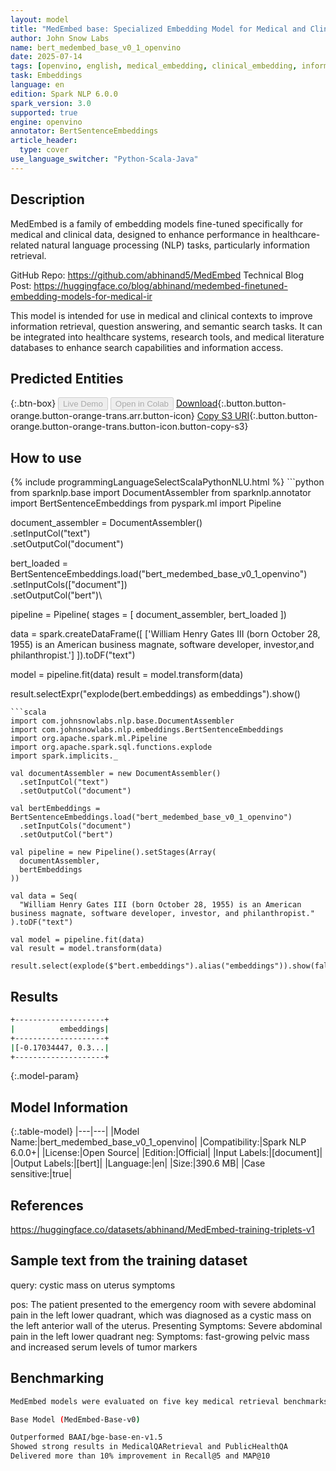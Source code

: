 ```yaml
---
layout: model
title: "MedEmbed base: Specialized Embedding Model for Medical and Clinical Information Retrieval (OpenVINO)"
author: John Snow Labs
name: bert_medembed_base_v0_1_openvino
date: 2025-07-14
tags: [openvino, english, medical_embedding, clinical_embedding, information_retrieval, open_source, bert, en]
task: Embeddings
language: en
edition: Spark NLP 6.0.0
spark_version: 3.0
supported: true
engine: openvino
annotator: BertSentenceEmbeddings
article_header:
  type: cover
use_language_switcher: "Python-Scala-Java"
---
```


## Description

MedEmbed is a family of embedding models fine-tuned specifically for medical and clinical data, designed to enhance performance in healthcare-related natural language processing (NLP) tasks, particularly information retrieval.

GitHub Repo: https://github.com/abhinand5/MedEmbed
Technical Blog Post: https://huggingface.co/blog/abhinand/medembed-finetuned-embedding-models-for-medical-ir

This model is intended for use in medical and clinical contexts to improve information retrieval, question answering, and semantic search tasks. It can be integrated into healthcare systems, research tools, and medical literature databases to enhance search capabilities and information access.

## Predicted Entities



{:.btn-box}
<button class="button button-orange" disabled>Live Demo</button>
<button class="button button-orange" disabled>Open in Colab</button>
[Download](https://s3.amazonaws.com/auxdata.johnsnowlabs.com/public/models/bert_medembed_base_v0_1_openvino_en_6.0.0_3.0_1752487230632.zip){:.button.button-orange.button-orange-trans.arr.button-icon}
[Copy S3 URI](s3://auxdata.johnsnowlabs.com/public/models/bert_medembed_base_v0_1_openvino_en_6.0.0_3.0_1752487230632.zip){:.button.button-orange.button-orange-trans.button-icon.button-copy-s3}

## How to use



<div class="tabs-box" markdown="1">
{% include programmingLanguageSelectScalaPythonNLU.html %}
```python
from sparknlp.base import DocumentAssembler
from sparknlp.annotator import BertSentenceEmbeddings
from pyspark.ml import Pipeline

document_assembler = DocumentAssembler()\
    .setInputCol("text")\
    .setOutputCol("document")

bert_loaded = BertSentenceEmbeddings.load("bert_medembed_base_v0_1_openvino")\
    .setInputCols(["document"])\
    .setOutputCol("bert")\

pipeline = Pipeline(
    stages = [
        document_assembler,
        bert_loaded
  ])

data = spark.createDataFrame([
    ['William Henry Gates III (born October 28, 1955) is an American business magnate, software developer, investor,and philanthropist.']
]).toDF("text")

model = pipeline.fit(data)
result = model.transform(data)

result.selectExpr("explode(bert.embeddings) as embeddings").show()
```
```scala
import com.johnsnowlabs.nlp.base.DocumentAssembler
import com.johnsnowlabs.nlp.embeddings.BertSentenceEmbeddings
import org.apache.spark.ml.Pipeline
import org.apache.spark.sql.functions.explode
import spark.implicits._

val documentAssembler = new DocumentAssembler()
  .setInputCol("text")
  .setOutputCol("document")

val bertEmbeddings = BertSentenceEmbeddings.load("bert_medembed_base_v0_1_openvino")
  .setInputCols("document")
  .setOutputCol("bert")

val pipeline = new Pipeline().setStages(Array(
  documentAssembler,
  bertEmbeddings
))

val data = Seq(
  "William Henry Gates III (born October 28, 1955) is an American business magnate, software developer, investor, and philanthropist."
).toDF("text")

val model = pipeline.fit(data)
val result = model.transform(data)

result.select(explode($"bert.embeddings").alias("embeddings")).show(false)
```
</div>

## Results

```bash
+--------------------+
|          embeddings|
+--------------------+
|[-0.17034447, 0.3...|
+--------------------+
```

{:.model-param}
## Model Information

{:.table-model}
|---|---|
|Model Name:|bert_medembed_base_v0_1_openvino|
|Compatibility:|Spark NLP 6.0.0+|
|License:|Open Source|
|Edition:|Official|
|Input Labels:|[document]|
|Output Labels:|[bert]|
|Language:|en|
|Size:|390.6 MB|
|Case sensitive:|true|

## References

https://huggingface.co/datasets/abhinand/MedEmbed-training-triplets-v1

## Sample text from the training dataset

query: cystic mass on uterus symptoms

pos: The patient presented to the emergency room with severe abdominal pain in the left lower quadrant, which was diagnosed as a cystic mass on the left anterior wall of the uterus. Presenting Symptoms: Severe abdominal pain in the left lower quadrant
neg: Symptoms: fast-growing pelvic mass and increased serum levels of tumor markers

## Benchmarking

```bash
MedEmbed models were evaluated on five key medical retrieval benchmarks: ArguAna, MedicalQARetrieval, NFCorpus, PublicHealthQA, and TRECCOVID. Metrics used included nDCG, MAP, Recall, Precision, and MRR at various cutoffs.

Base Model (MedEmbed-Base-v0)

Outperformed BAAI/bge-base-en-v1.5
Showed strong results in MedicalQARetrieval and PublicHealthQA
Delivered more than 10% improvement in Recall@5 and MAP@10
```
